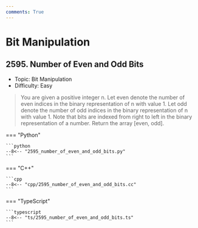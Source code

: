 ```yaml
---
comments: True
---
```


# Bit Manipulation

## 2595. Number of Even and Odd Bits

-   Topic: Bit Manipulation
-   Difficulty: Easy

> You are given a positive integer n.
> Let even denote the number of even indices in the binary representation of n with value 1.
> Let odd denote the number of odd indices in the binary representation of n with value 1.
> Note that bits are indexed from right to left in the binary representation of a number.
> Return the array [even, odd].

=== "Python"

    ```python
    --8<-- "2595_number_of_even_and_odd_bits.py"
    ```

=== "C++"

    ```cpp
    --8<-- "cpp/2595_number_of_even_and_odd_bits.cc"
    ```

=== "TypeScript"

    ```typescript
    --8<-- "ts/2595_number_of_even_and_odd_bits.ts"
    ```
